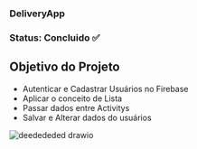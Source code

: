 ### DeliveryApp

### Status: Concluido ✅

## Objetivo do Projeto
+ Autenticar e Cadastrar Usuários no Firebase
+ Aplicar o conceito de Lista
+ Passar dados entre Activitys
+ Salvar e Alterar dados do usuários

![deedededed drawio](https://user-images.githubusercontent.com/82728688/212174758-f150732c-7b3a-4ee6-8372-592cedae845e.png)


